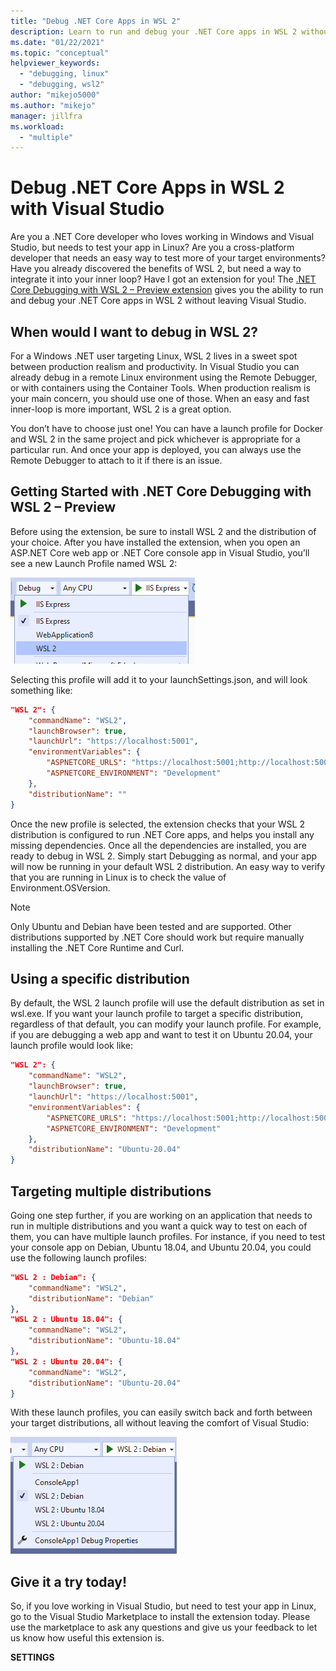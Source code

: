 ```yaml
---
title: "Debug .NET Core Apps in WSL 2"
description: Learn to run and debug your .NET Core apps in WSL 2 without leaving Visual Studio.
ms.date: "01/22/2021"
ms.topic: "conceptual"
helpviewer_keywords:
  - "debugging, linux"
  - "debugging, wsl2"
author: "mikejo5000"
ms.author: "mikejo"
manager: jillfra
ms.workload:
  - "multiple"
---
```

# Debug .NET Core Apps in WSL 2 with Visual Studio

Are you a .NET Core developer who loves working in Windows and Visual Studio, but needs to test your app in Linux? Are you a cross-platform developer that needs an easy way to test more of your target environments? Have you already discovered the benefits of WSL 2, but need a way to integrate it into your inner loop? Have I got an extension for you! The [.NET Core Debugging with WSL 2 – Preview extension](https://marketplace.visualstudio.com/items?itemName=ms-azuretools.Dot-Net-Core-Debugging-With-Wsl2) gives you the ability to run and debug your .NET Core apps in WSL 2 without leaving Visual Studio.

## When would I want to debug in WSL 2?

For a Windows .NET user targeting Linux, WSL 2 lives in a sweet spot between production realism and productivity. In Visual Studio you can already debug in a remote Linux environment using the Remote Debugger, or with containers using the Container Tools. When production realism is your main concern, you should use one of those. When an easy and fast inner-loop is more important, WSL 2 is a great option.

You don’t have to choose just one! You can have a launch profile for Docker and WSL 2 in the same project and pick whichever is appropriate for a particular run. And once your app is deployed, you can always use the Remote Debugger to attach to it if there is an issue.

## Getting Started with .NET Core Debugging with WSL 2 – Preview

Before using the extension, be sure to install WSL 2 and the distribution of your choice. After you have installed the extension, when you open an ASP.NET Core web app or .NET Core console app in Visual Studio, you’ll see a new Launch Profile named WSL 2:

![WSL 2 launch profile in the launch profile list](media/linux-wsl2-debugging-select-launch-profile.png)

Selecting this profile will add it to your launchSettings.json, and will look something like:

```json
"WSL 2": {
    "commandName": "WSL2",
    "launchBrowser": true,
    "launchUrl": "https://localhost:5001",
    "environmentVariables": {
        "ASPNETCORE_URLS": "https://localhost:5001;http://localhost:5000",
        "ASPNETCORE_ENVIRONMENT": "Development"
    },
    "distributionName": ""
}
```

Once the new profile is selected, the extension checks that your WSL 2 distribution is configured to run .NET Core apps, and helps you install any missing dependencies. Once all the dependencies are installed, you are ready to debug in WSL 2. Simply start Debugging as normal, and your app will now be running in your default WSL 2 distribution. An easy way to verify that you are running in Linux is to check the value of Environment.OSVersion.

>[!NOTE]
> Only Ubuntu and Debian have been tested and are supported. Other distributions supported by .NET Core should work but require manually installing the .NET Core Runtime and Curl.

## Using a specific distribution

By default, the WSL 2 launch profile will use the default distribution as set in wsl.exe. If you want your launch profile to target a specific distribution, regardless of that default, you can modify your launch profile. For example, if you are debugging a web app and want to test it on Ubuntu 20.04, your launch profile would look like:

```json
"WSL 2": {
    "commandName": "WSL2",
    "launchBrowser": true,
    "launchUrl": "https://localhost:5001",
    "environmentVariables": {
        "ASPNETCORE_URLS": "https://localhost:5001;http://localhost:5000",
        "ASPNETCORE_ENVIRONMENT": "Development"
    },
    "distributionName": "Ubuntu-20.04"
}
```

## Targeting multiple distributions

Going one step further, if you are working on an application that needs to run in multiple distributions and you want a quick way to test on each of them, you can have multiple launch profiles. For instance, if you need to test your console app on Debian, Ubuntu 18.04, and Ubuntu 20.04, you could use the following launch profiles:

```json
"WSL 2 : Debian": {
    "commandName": "WSL2",
    "distributionName": "Debian"
},
"WSL 2 : Ubuntu 18.04": {
    "commandName": "WSL2",
    "distributionName": "Ubuntu-18.04"
},
"WSL 2 : Ubuntu 20.04": {
    "commandName": "WSL2",
    "distributionName": "Ubuntu-20.04"
}
```

With these launch profiles, you can easily switch back and forth between your target distributions, all without leaving the comfort of Visual Studio:

![Multiple WSL 2 launch profiles in the launch profile list](media/linux-wsl2-debugging-switch-target-distribution.png)

## Give it a try today!

So, if you love working in Visual Studio, but need to test your app in Linux, go to the Visual Studio Marketplace to install the extension today. Please use the marketplace to ask any questions and give us your feedback to let us know how useful this extension is.


**SETTINGS**